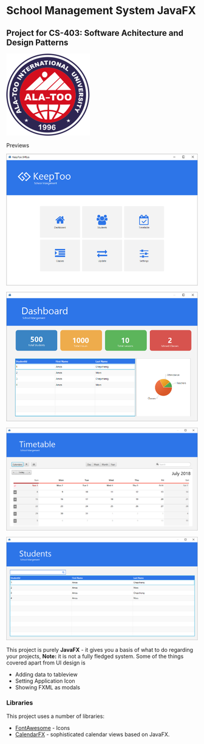 # School Management System JavaFX
## Project for CS-403: Software Achitecture and Design Patterns
![](https://github.com/arslansD/Software-Architecture-Final/blob/main/screenshots/logo.png)

Previews

![](https://github.com/arslansD/Software-Architecture-Final/blob/main/screenshots/sc1.PNG) 

![](https://github.com/arslansD/Software-Architecture-Final/blob/main/screenshots/sc2.PNG)

![](https://github.com/arslansD/Software-Architecture-Final/blob/main/screenshots/sc3.PNG) 

![](https://github.com/arslansD/Software-Architecture-Final/blob/main/screenshots/sc4.PNG)

This project is purely **JavaFX** - it gives you a basis of what to do regarding your projects, **Note:** it is not a fully fledged system. Some of the things covered apart from UI design is

  - Adding data to tableview
  - Setting Application Icon
  - Showing FXML as modals

### Libraries

This project uses a number of libraries:

* [FontAwesome](https://bintray.com/jerady/maven/FontAwesomeFX/9.1.2) - Icons
* [CalendarFX](https://github.com/dlemmermann/CalendarFX) - sophisticated calendar views based on JavaFX.
